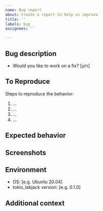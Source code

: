 ```yaml
---
name: Bug report
about: Create a report to help us improve
title: ''
labels: bug
assignees: ''

---
```


## Bug description

<!-- A clear and concise description of what the bug is. -->

- Would you like to work on a fix? [y/n]

## To Reproduce

Steps to reproduce the behavior:

1. ...
2. ...
3. ...
4. ...

<!-- Make sure you are able to reproduce the bug in the main branch, too. -->

## Expected behavior

<!-- A clear and concise description of what you expected to happen. -->

## Screenshots

<!-- If applicable, add screenshots to help explain your problem. -->

## Environment

<!-- Please fill the following information. -->

- OS: [e.g. Ubuntu 20.04]
- tokio_labjack version: [e.g. 0.1.0]

## Additional context

<!-- Add any other context about the problem here. -->
